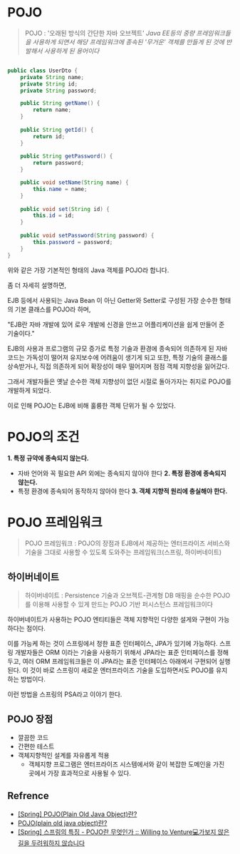 # POJO
> POJO : '오래된 방식의 간단한 자바 오브젝트' _Java EE등의 중량 프레임워크들을 사용하게 되면서 해당 프레임워크에 종속된 '무거운' 객체를 만들게 된 것에 반발해서 사용하게 된 용어이다_

```java

public class UserDto {
	private String name;
	private String id;
	private String password;

	public String getName() {
		return name;
	}
	
	public String getId() {
		return id;
	}
	
	public String getPassword() {
		return password;
	}

	public void setName(String name) {
		this.name = name; 
	}
	
	public void set(String id) {
		this.id = id; 
	}
	
	public void setPassword(String password) {
		this.password = password;
	}
}
```

위와 같은 가장 기본적인 형태의 Java 객체를 POJO라 합니다.

좀 더 자세히 설명하면,

EJB 등에서 사용되는 Java Bean 이 아닌 Getter와 Setter로 구성된 가장 순수한 형태의 기본 클래스를 POJO라 하며,

"EJB란 자바 개발에 있어 로우 개발에 신경을 안쓰고 어플리케이션을 쉽게 만들어 준 기술이다."

EJB의 사용과 프로그램의 규모 증가로 특정 기술과 환경에 종속되어 의존하게 된 자바 코드는 가독성이 떨어져 유지보수에 어려움이 생기게 되고 또한, 특정 기술의 클래스를 상속받거나, 직접 의존하게 되어 확장성이 매우 떨어지며 점점 객체 지향성을 잃어갔다.

그래서 개발자들은 옛날 순수한 객체 지향성이 없던 시절로 돌아가자는 취지로 POJO를 개발하게 되었다.

이로 인해 POJO는 EJB에 비해 훌륭한 객체 단위가 될 수 있었다.

# POJO의 조건

**1. 특정 규약에 종속되지 않는다.**
- 자바 언어와 꼭 필요한 API 외에는 종속되지 않아야 한다
**2. 특정 환경에 종속되지 않는다.**
- 특정 환경에 종속되어 동작하지 않아야 한다
**3. 객체 지향적 원리에 충실해야 한다.**

# POJO 프레임워크

> POJO 프레임워크 : POJO의 장점과 EJB에서 제공하는 엔터프라이즈 서비스와 기술을 그대로 사용할 수 있도록 도와주는 프레임워크(스프링, 하이버네이트)

## 하이버네이트
> 하이버네이트 : Persistence 기술과 오브젝트-관계형 DB 매핑을 순수한 POJO를 이용해 사용할 수 있게 만드는 POJO 기반 퍼시스턴스 프레임워크이다

하이버네이트가 사용하는 POJO 엔티티들은 객체 지향적인 다양한 설게와 구현이 가능하다는 점이다.

이를 가능케 하는 것이 스프링에서 정한 표준 인터페이스, JPA가 있기에 가능하다.
스프링 개발자들은 ORM 이라는 기술을 사용하기 위해서 JPA라는 표준 인터페이스를 정해두고, 여러 ORM 프레임워크들은 이 JPA라는 표준 인터페이스 아래에서 구현되어 실행된다.
이 것이 바로 스프링이 새로운 엔터프라이즈 기술을 도입하면서도 POJO를 유지하는 방법이다.

이런 방법을 스프링의 PSA라고 이야기 한다.

## POJO 장점

- 깔끔한 코드
- 간편한 테스트
- 객체지향적인 설계를 자유롭게 적용
	- 객체지향 프로그램은 엔터프라이즈 시스템에서와 같이 복잡한 도메인을 가진 곳에서 가장 효과적으로 사용될 수 있다.

## Refrence

- [[Spring] POJO(Plain Old Java Object)란?](https://dev-coco.tistory.com/82)
- [POJO(plain old java object)란?](https://happyer16.tistory.com/entry/POJOplain-old-java-object%EB%9E%80)
- [[Spring] 스프링의 특징 - POJO란 무엇인가 :: Willing to Venture💻가보지 않은 길을 두려워하지 않습니다](https://create-something-from-nothing.tistory.com/55)